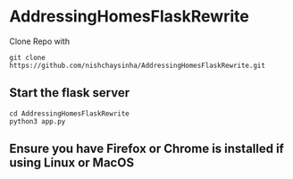 # AddressingHomesFlaskRewrite
Clone Repo with

```
git clone https://github.com/nishchaysinha/AddressingHomesFlaskRewrite.git
```
## Start the flask server

```
cd AddressingHomesFlaskRewrite
python3 app.py
```

## Ensure you have Firefox or Chrome is installed if using Linux or MacOS

